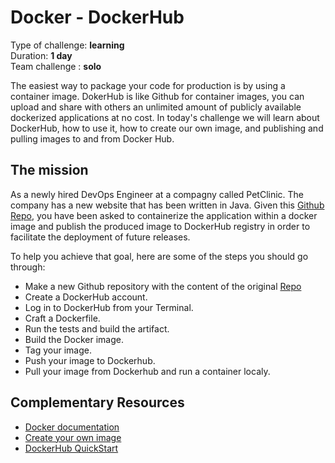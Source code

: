 # Docker - DockerHub

Type of challenge: **learning** </br>
Duration: **1 day** </br>
Team challenge : **solo**

The easiest way to package your code for production is by using a container image. DokerHub is like Github for container images, you can upload and share with others an unlimited amount of publicly available dockerized applications at no cost. In today's challenge we will learn about DockerHub, how to use it, how to create our own image, and publishing and pulling images to and from Docker Hub.

## The mission

As a newly hired DevOps Engineer at a compagny called PetClinic. The company has a new website that has been written in Java. Given this [Github Repo](https://github.com/g0t4/jgsu-spring-petclinic), you have been asked to containerize the application within a docker image and publish the produced image to DockerHub registry in order to facilitate the deployment of future releases.

To help you achieve that goal, here are some of the steps you should go through:

- Make a new Github repository with the content of the original [Repo](https://github.com/g0t4/jgsu-spring-petclinic)
- Create a DockerHub account.
- Log in to DockerHub from your Terminal.
- Craft a Dockerfile.
- Run the tests and build the artifact.
- Build the Docker image.
- Tag your image.
- Push your image to Dockerhub.
- Pull your image from Dockerhub and run a container localy.

## Complementary Resources

* [Docker documentation](https://docs.docker.com/)
* [Create your own image](https://docs.docker.com/develop/develop-images/baseimages/)
* [DockerHub QuickStart](https://docs.docker.com/docker-hub/)

